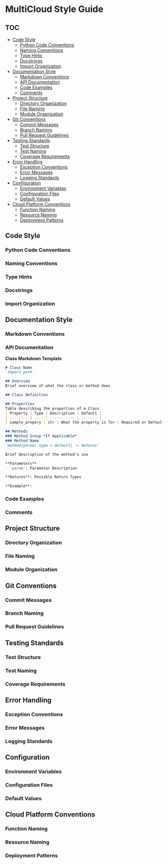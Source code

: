 # MultiCloud Style Guide

## TOC
- [Code Style](#code-style)
    - [Python Code Conventions](#python-code-conventions)
    - [Naming Conventions](#naming-conventions)
    - [Type Hints](#type-hints)
    - [Docstrings](#docstrings)
    - [Import Organization](#import-organization)
- [Documentation Style](#documentation-style)
    - [Markdown Conventions](#markdown-conventions)
    - [API Documentation](#api-documentation)
    - [Code Examples](#code-examples)
    - [Comments](#comments)
- [Project Structure](#project-structure)
    - [Directory Organization](#directory-organization)
    - [File Naming](#file-naming)
    - [Module Organization](#module-organization)
- [Git Conventions](#git-conventions)
    - [Commit Messages](#commit-messages)
    - [Branch Naming](#branch-naming)
    - [Pull Request Guidelines](#pull-request-guidelines)
- [Testing Standards](#testing-standards)
    - [Test Structure](#test-structure)
    - [Test Naming](#test-naming)
    - [Coverage Requirements](#coverage-requirements)
- [Error Handling](#error-handling)
    - [Exception Conventions](#exception-conventions)
    - [Error Messages](#error-messages)
    - [Logging Standards](#logging-standards)
- [Configuration](#configuration)
    - [Environment Variables](#environment-variables)
    - [Configuration Files](#configuration-files)
    - [Default Values](#default-values)
- [Cloud Platform Conventions](#cloud-platform-conventions)
    - [Function Naming](#function-naming)
    - [Resource Naming](#resource-naming)
    - [Deployment Patterns](#deployment-patterns)

## Code Style

### Python Code Conventions

### Naming Conventions

### Type Hints

### Docstrings

### Import Organization

## Documentation Style

### Markdown Conventions

### API Documentation

**Class Markdown Template**
```markdown
# Class Name
`import path`

## Overview
Brief overview of what the class or method does

## Class Definition

## Properties
Table describing the properties of a Class
| Property | Type | Description | Default |
| :------- | :--- | :---------- | :------ |
| sample_propery | str | What the property is for | Required or Default Value |

## Methods
### Method Group *If Applicable*
### Method Name
`method(param: type = default) -> Returns`

Brief description of the method's use

**Parameters**
- `param`: Parameter Description

**Returns**: Possible Return Types

**Example**:

```

### Code Examples

### Comments

## Project Structure

### Directory Organization

### File Naming

### Module Organization

## Git Conventions

### Commit Messages

### Branch Naming

### Pull Request Guidelines

## Testing Standards

### Test Structure

### Test Naming

### Coverage Requirements

## Error Handling

### Exception Conventions

### Error Messages

### Logging Standards

## Configuration

### Environment Variables

### Configuration Files

### Default Values

## Cloud Platform Conventions

### Function Naming

### Resource Naming

### Deployment Patterns